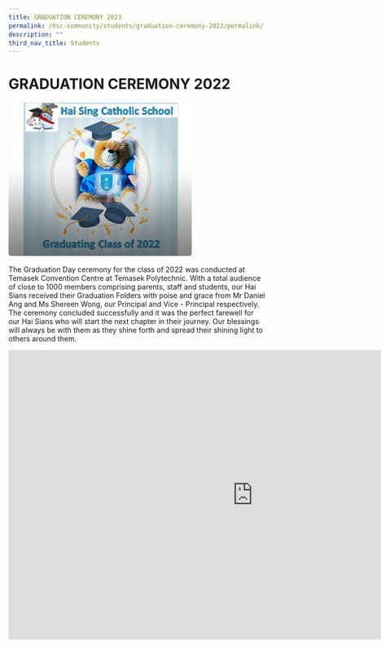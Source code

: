 ```yaml
---
title: GRADUATION CEREMONY 2023
permalink: /hsc-community/students/graduation-ceremony-2023/permalink/
description: ""
third_nav_title: Students
---
```

GRADUATION CEREMONY 2022
========================

![](/images/grad.png)

The Graduation Day ceremony for the class of 2022 was conducted at Temasek Convention Centre at Temasek Polytechnic. With a total audience of close to 1000 members comprising parents, staff and students, our Hai Sians received their Graduation Folders with poise and grace from Mr Daniel Ang and Ms Shereen Wong, our Principal and Vice - Principal respectively. The ceremony concluded successfully and it was the perfect farewell for our Hai Sians who will start the next chapter in their journey. Our blessings will always be with them as they shine forth and spread their shining light to others around them.

<iframe allowfullscreen="true" height="569" width="960" frameborder="0" src="https://docs.google.com/presentation/d/e/2PACX-1vQk1yr0iMZffgNHGFDCJcwz7fyN_XMPcRg4V4RX9HiWiFmwbNpYd6EClxMn9gnN7eMKyIwlYDJKEh22/embed?start=false&amp;loop=false&amp;delayms=3000"></iframe>
